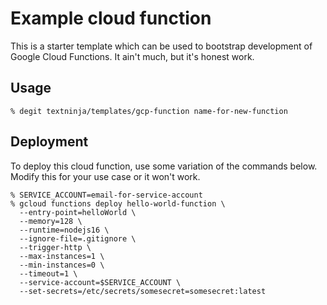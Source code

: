 # Example cloud function

This is a starter template which can be used to bootstrap development of Google Cloud Functions. It ain't much, but it's honest work.

## Usage

```console
% degit textninja/templates/gcp-function name-for-new-function
```

## Deployment

To deploy this cloud function, use some variation of the commands below. Modify this for your use case or it won't work.

```console
% SERVICE_ACCOUNT=email-for-service-account
% gcloud functions deploy hello-world-function \
  --entry-point=helloWorld \
  --memory=128 \
  --runtime=nodejs16 \
  --ignore-file=.gitignore \
  --trigger-http \
  --max-instances=1 \
  --min-instances=0 \
  --timeout=1 \
  --service-account=$SERVICE_ACCOUNT \
  --set-secrets=/etc/secrets/somesecret=somesecret:latest
```

